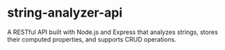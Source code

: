 # string-analyzer-api
A RESTful API built with Node.js and Express that analyzes strings, stores their computed properties, and supports CRUD operations.
